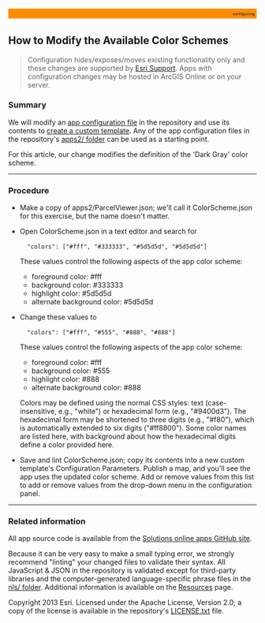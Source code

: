 [StartWithSplash.json]: ../examples2/StartWithSplash.json

[app configuration file]: UnderstandingConfigurationFile.md
[create a custom template]: HowToCreateCustomTemplate.md
[apps2/ folder]: ../../apps2/
[Solutions online apps GitHub site]: https://github.com/Esri/local-government-online-apps
[doc/examples2/ folder]: ../examples2/
[nls/ folder]: ../../nls/
[Resources]: Resources.md
[Esri Support]: http://support.esri.com/
[LICENSE.txt]: ../../LICENSE.txt

![](images/configuring.png)

## How to Modify the Available Color Schemes

> Configuration hides/exposes/moves existing functionality only and these changes are supported by [Esri Support][].
> Apps with configuration changes may be hosted in ArcGIS Online or on your server.

### Summary

We will modify an [app configuration file][] in the repository and use its contents to [create a custom template][]. Any of the app configuration files in the repository's [apps2/ folder] can be used as a starting point.

For this article, our change modifies the definition of the 'Dark Gray' color scheme.


----------
### Procedure

* Make a copy of apps2/ParcelViewer.json; we'll call it ColorScheme.json for this exercise, but the name doesn't matter.

* Open ColorScheme.json in a text editor and search for

		"colors": ["#fff", "#333333", "#5d5d5d", "#5d5d5d"]

	These values control the following aspects of the app color scheme:

	- foreground color: #fff
	- background color: #333333
	- highlight color: #5d5d5d
	- alternate background color: #5d5d5d

* Change these values to

		"colors": ["#fff", "#555", "#888", "#888"]

	These values control the following aspects of the app color scheme:

	- foreground color: #fff
	- background color: #555
	- highlight color: #888
	- alternate background color: #888

	Colors may be defined using the normal CSS styles: text (case-insensitive, e.g., "white") or hexadecimal form (e.g., "#9400d3"). The hexadecimal form may be shortened to three digits (e.g., "#f80"), which is automatically extended to six digits ("#ff8800"). Some color names are listed here, with background about how the hexadecimal digits define a color provided here.

* Save and lint ColorScheme.json; copy its contents into a new custom template's Configuration Parameters. Publish a map, and you'll see the app uses the updated color scheme. Add or remove values from this list to add or remove values from the drop-down menu in the configuration panel.

----------
### Related information

All app source code is available from the [Solutions online apps GitHub site][].

Because it can be very easy to make a small typing error, we strongly recommend "linting" your changed files to validate their syntax. All JavaScript & JSON in the repository is validated except for third-party libraries and the computer-generated language-specific phrase files in the [nls/ folder][]. Additional information is available on the [Resources][] page.

Copyright 2013 Esri. Licensed under the Apache License, Version 2.0; a copy of the license is available in the repository's [LICENSE.txt][] file.